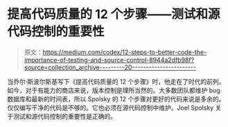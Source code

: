 # 提高代码质量的 12 个步骤——测试和源代码控制的重要性

> 原文：<https://medium.com/codex/12-steps-to-better-code-the-importance-of-testing-and-source-control-8944a2dfb98f?source=collection_archive---------20----------------------->

当乔尔·斯波尔斯基写下《提高代码质量的 12 个步骤》时，他走在了时代的前列。如今，对于有能力的商店来说，版本控制是理所当然的。大多数团队都维护 bug 数据库和最新的时间表，所以 Spolsky 的 12 个步骤对更好的代码来说是多余的。仅仅编写干净的代码是不够的。它也必须在源代码控制中维护。Joel Spolsky 关于测试和源代码控制的重要性是正确的。